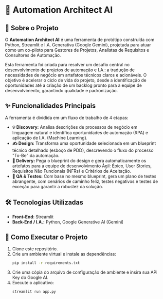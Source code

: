 # 🤖 Automation Architect AI

## 🎯 Sobre o Projeto

O **Automation Architect AI** é uma ferramenta de protótipo construída com Python, Streamlit e I.A. Generativa (Google Gemini), projetada para atuar como um co-piloto para Gestores de Projetos, Analistas de Requisitos e Consultores de Automação.

Esta ferramenta foi criada para resolver um desafio central no desenvolvimento de projetos de automação e I.A.: a tradução de necessidades de negócio em artefatos técnicos claros e acionáveis. O objetivo é acelerar o ciclo de vida do projeto, desde a identificação de oportunidades até a criação de um backlog pronto para a equipe de desenvolvimento, garantindo qualidade e padronização.

## ✨ Funcionalidades Principais

A ferramenta é dividida em um fluxo de trabalho de 4 etapas:

* **💡 Discovery:** Analisa descrições de processos de negócio em linguagem natural e identifica oportunidades de automação (RPA) e aplicação de I.A. (Machine Learning).
* **✍️ Design:** Transforma uma oportunidade selecionada em um blueprint técnico detalhado (esboço de PDD), descrevendo o fluxo do processo "To-Be" da automação.
* **📄 Delivery:** Pega o blueprint do design e gera automaticamente os artefatos para a equipe de desenvolvimento Ágil: Épico, User Stories, Requisitos Não Funcionais (NFRs) e Critérios de Aceitação.
* **🧪 QA & Testes:** Com base no mesmo blueprint, gera um plano de testes abrangente, com cenários de caminho feliz, testes negativos e testes de exceção para garantir a robustez da solução.

## 🛠️ Tecnologias Utilizadas

* **Front-End:** Streamlit
* **Back-End / I.A.:** Python, Google Generative AI (Gemini)

## 🚀 Como Executar o Projeto

1.  Clone este repositório.
2.  Crie um ambiente virtual e instale as dependências:
    ```bash
    pip install -r requirements.txt
    ```
3.  Crie uma cópia do arquivo de configuração de ambiente e insira sua API Key do Google AI.
4.  Execute o aplicativo:
    ```bash
    streamlit run app.py
    ```
